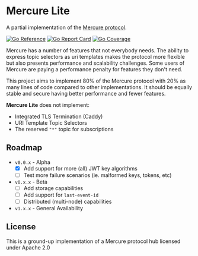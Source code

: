 # Mercure Lite

A partial implementation of the [Mercure protocol](https://www.ietf.org/archive/id/draft-dunglas-mercure-07.html).

[![Go Reference](https://godoc.org/github.com/pantopic/mercure-lite?status.svg)](https://godoc.org/github.com/pantopic/mercure-lite)
[![Go Report Card](https://goreportcard.com/badge/github.com/pantopic/mercure-lite?4)](https://goreportcard.com/report/github.com/pantopic/mercure-lite)
[![Go Coverage](https://github.com/pantopic/mercure-lite/wiki/coverage.svg)](https://raw.githack.com/wiki/pantopic/mercure-lite/coverage.html)

Mercure has a number of features that not everybody needs. The ability to express topic selectors as uri templates makes the protocol more flexible but also presents performance and scalability challenges. Some users of Mercure are paying a performance penalty for features they don't need. 

This project aims to implement 80% of the Mercure protocol with 20% as many lines of code compared to other implementations. It should be equally stable and secure having better performance and fewer features.

__Mercure Lite__ does not implement:

- Integrated TLS Termination (Caddy)
- URI Template Topic Selectors
- The reserved `"*"` topic for subscriptions

## Roadmap

- `v0.0.x` - Alpha
  - [X] Add support for more (all) JWT key algorithms
  - [ ] Test more failure scenarios (ie. malformed keys, tokens, etc)
- `v0.x.x` - Beta
  - [ ] Add storage capabilities
  - [ ] Add support for `last-event-id`
  - [ ] Distributed (multi-node) capabilities
- `v1.x.x` - General Availability

## License

This is a ground-up implementation of a Mercure protocol hub licensed under Apache 2.0
